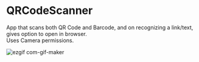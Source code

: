 # QRCodeScanner
App that scans both QR Code and Barcode, and on recognizing a link/text, gives option to open in browser.<br/>
Uses Camera permissions.

![ezgif com-gif-maker](https://user-images.githubusercontent.com/85751479/151713363-cfd1ec37-de04-4c7f-94ce-7c9e20c5b3a7.gif)
